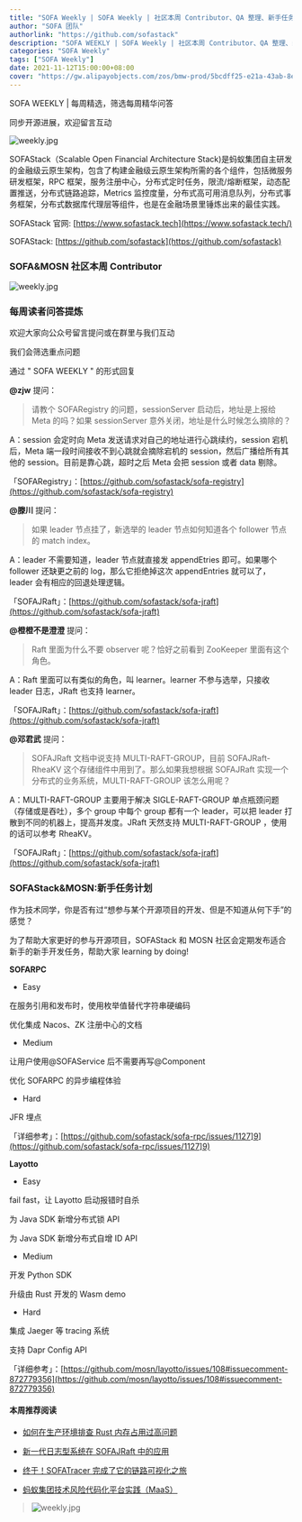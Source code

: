 ```yaml
---
title: "SOFA Weekly | SOFA Weekly | 社区本周 Contributor、QA 整理、新手任务计划"
author: "SOFA 团队"
authorlink: "https://github.com/sofastack"
description: "SOFA WEEKLY | SOFA Weekly | 社区本周 Contributor、QA 整理、新手任务计划"
categories: "SOFA Weekly"
tags: ["SOFA Weekly"]
date: 2021-11-12T15:00:00+08:00
cover: "https://gw.alipayobjects.com/zos/bmw-prod/5bcdff25-e21a-43ab-8e34-04305cd379ae.webp"
---
```

SOFA WEEKLY | 每周精选，筛选每周精华问答

同步开源进展，欢迎留言互动

![weekly.jpg](https://gw.alipayobjects.com/zos/bmw-prod/5bcdff25-e21a-43ab-8e34-04305cd379ae.webp)

SOFAStack（Scalable Open Financial Architecture Stack)是蚂蚁集团自主研发的金融级云原生架构，包含了构建金融级云原生架构所需的各个组件，包括微服务研发框架，RPC 框架，服务注册中心，分布式定时任务，限流/熔断框架，动态配置推送，分布式链路追踪，Metrics 监控度量，分布式高可用消息队列，分布式事务框架，分布式数据库代理层等组件，也是在金融场景里锤炼出来的最佳实践。

SOFAStack 官网: [https://www.sofastack.tech](https://www.sofastack.tech/)

SOFAStack: [https://github.com/sofastack](https://github.com/sofastack)

### SOFA&MOSN 社区本周 Contributor

![weekly.jpg](https://gw.alipayobjects.com/zos/bmw-prod/447adce8-6166-492e-bfb3-d95d1a4b5fa8.webp)

### 每周读者问答提炼

欢迎大家向公众号留言提问或在群里与我们互动

我们会筛选重点问题

通过 " SOFA WEEKLY " 的形式回复

**@zjw** 提问：

>请教个 SOFARegistry 的问题，sessionServer 启动后，地址是上报给 Meta 的吗？如果 sessionServer 意外关闭，地址是什么时候怎么摘除的？

A：session 会定时向 Meta 发送请求对自己的地址进行心跳续约，session 宕机后，Meta 端一段时间接收不到心跳就会摘除宕机的 session，然后广播给所有其他的 session。目前是靠心跳，超时之后 Meta 会把 session 或者 data 剔除。

「SOFARegistry」：[https://github.com/sofastack/sofa-registry](https://github.com/sofastack/sofa-registry)

**@滕川** 提问：

>如果 leader 节点挂了，新选举的 leader 节点如何知道各个 follower 节点的 match index。

A：leader 不需要知道，leader 节点就直接发 appendEtries 即可。如果哪个 follower 还缺更之前的 log，那么它拒绝掉这次 appendEntries 就可以了， leader 会有相应的回退处理逻辑。

「SOFAJRaft」：[https://github.com/sofastack/sofa-jraft](https://github.com/sofastack/sofa-jraft)

**@橙橙不是澄澄** 提问：

>Raft 里面为什么不要 observer 呢？恰好之前看到 ZooKeeper 里面有这个角色。

A：Raft 里面可以有类似的角色，叫 learner。learner 不参与选举，只接收 leader 日志，JRaft 也支持 learner。

「SOFAJRaft」：[https://github.com/sofastack/sofa-jraft](https://github.com/sofastack/sofa-jraft)

**@邓君武** 提问：

>SOFAJRaft 文档中说支持 MULTI-RAFT-GROUP，目前 SOFAJRaft-RheaKV 这个存储组件中用到了。那么如果我想根据 SOFAJRaft 实现一个分布式的业务系统，MULTI-RAFT-GROUP 该怎么用呢？

A：MULTI-RAFT-GROUP 主要用于解决 SIGLE-RAFT-GROUP 单点瓶颈问题（存储或是吞吐），多个 group 中每个 group 都有一个 leader，可以把 leader 打散到不同的机器上，提高并发度。JRaft 天然支持 MULTI-RAFT-GROUP ，使用的话可以参考 RheaKV。

「SOFAJRaft」：[https://github.com/sofastack/sofa-jraft](https://github.com/sofastack/sofa-jraft)

### SOFAStack&MOSN:新手任务计划

作为技术同学，你是否有过“想参与某个开源项目的开发、但是不知道从何下手”的感觉？

为了帮助大家更好的参与开源项目，SOFAStack 和 MOSN 社区会定期发布适合新手的新手开发任务，帮助大家 learning by doing!

**SOFARPC**

- Easy

在服务引用和发布时，使用枚举值替代字符串硬编码

优化集成 Nacos、ZK 注册中心的文档

- Medium

让用户使用@SOFAService 后不需要再写@Component

优化 SOFARPC 的异步编程体验

- Hard

JFR 埋点

「详细参考」：[https://github.com/sofastack/sofa-rpc/issues/1127]9](https://github.com/sofastack/sofa-rpc/issues/1127]9)

**Layotto**

- Easy

fail fast，让 Layotto 启动报错时自杀

为 Java SDK 新增分布式锁 API

为 Java SDK 新增分布式自增 ID API

- Medium

开发 Python SDK

升级由 Rust 开发的 Wasm demo

- Hard

集成 Jaeger 等 tracing 系统

支持 Dapr Config API

「详细参考」：[https://github.com/mosn/layotto/issues/108#issuecomment-872779356](https://github.com/mosn/layotto/issues/108#issuecomment-872779356)

#### 本周推荐阅读

- [如何在生产环境排查 Rust 内存占用过高问题](https://mp.weixin.qq.com/s?__biz=MzUzMzU5Mjc1Nw==&mid=2247497371&idx=1&sn=8b98f9a7dad0ac99d77c45d12db626be&chksm=faa31941cdd49057ec6aa23b5541e0b1ce49574808f55068a0b3c0bc829ef281c47cfba53f59&scene=21#wechat_redirect)

- [新一代日志型系统在 SOFAJRaft 中的应用](https://mp.weixin.qq.com/s?__biz=MzUzMzU5Mjc1Nw==&mid=2247497065&idx=1&sn=41cc54dbca1f9bb1d2e50dbd181f062d&chksm=faa31ab3cdd493a52bac26736b2d66c9fcda77c6591048ae758f9663ded0a1a068947a8488ab&scene=21#wechat_redirect)

- [终于！SOFATracer 完成了它的链路可视化之旅](https://mp.weixin.qq.com/s?__biz=MzUzMzU5Mjc1Nw==&mid=2247496554&idx=1&sn=b6c292ee9b983a2344f2929390fe15c4&chksm=faa31cb0cdd495a6770720e631ff338e435998f294145da18c04bf34b82e49d2f028687cad7f&scene=21#wechat_redirect)

- [蚂蚁集团技术风险代码化平台实践（MaaS）](https://mp.weixin.qq.com/s?__biz=MzUzMzU5Mjc1Nw==&mid=2247495808&idx=1&sn=88246170520e1e3942f069a559200ea4&chksm=faa31f5acdd4964c877ccf2a5ef27e3c9acd104787341e43b2d4c01bed01c91f310262fb0ec4&scene=21#wechat_redirect)

>![weekly.jpg](https://gw.alipayobjects.com/zos/bmw-prod/5f2e9662-eff8-4b6b-abb6-08799da42fcc.webp)

